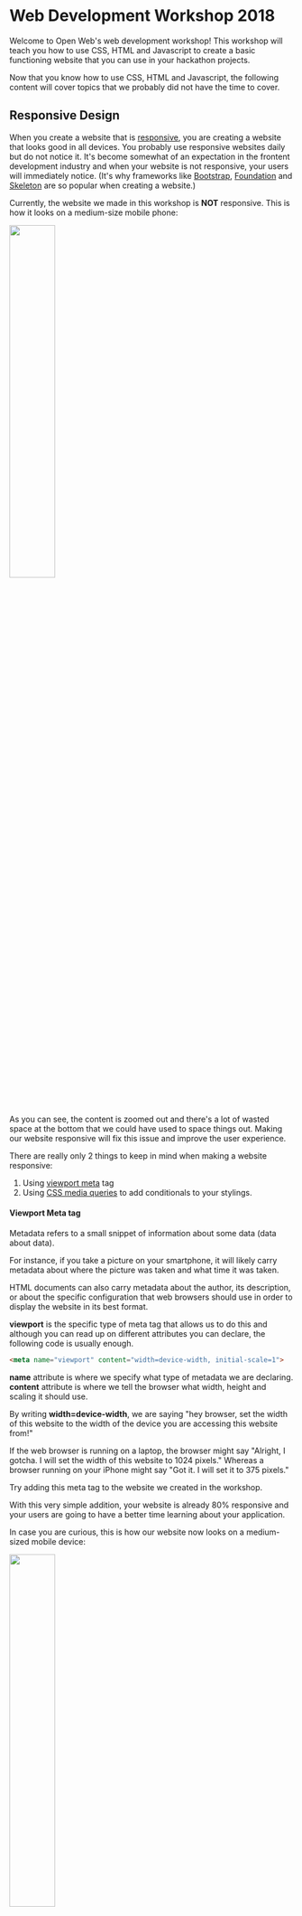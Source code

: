 # Web Development Workshop 2018
Welcome to Open Web's web development workshop! This workshop will teach you how to use CSS, HTML and Javascript to create a basic functioning website that you can use in your hackathon projects.

Now that you know how to use CSS, HTML and Javascript, the following content will cover topics that we probably did not have the time to cover.

## Responsive Design
When you create a website that is [responsive](https://www.w3schools.com/html/html_responsive.asp), you are creating a website that looks good in all devices. You probably use responsive websites daily but do not notice it. It's become somewhat of an expectation in the frontent development industry and when your website is not responsive, your users will immediately notice. (It's why frameworks like [Bootstrap](https://getbootstrap.com/), [Foundation](https://foundation.zurb.com/) and [Skeleton](http://getskeleton.com/) are so popular when creating a website.)

Currently, the website we made in this workshop is **NOT** responsive. This is how it looks on a medium-size mobile phone: 

<img src="./doc/responsive/unresponsive.png" width="40%">

As you can see, the content is zoomed out and there's a lot of wasted space at the bottom that we could have used to space things out. Making our website responsive will fix this issue and improve the user experience.

There are really only 2 things to keep in mind when making a website responsive:

1. Using [viewport meta](https://css-tricks.com/snippets/html/responsive-meta-tag/) tag
2. Using [CSS media queries](https://www.w3schools.com/css/css3_mediaqueries_ex.asp) to add conditionals to your stylings.

#### Viewport Meta tag
Metadata refers to a small snippet of information about some data (data about data). 

For instance, if you take a picture on your smartphone, it will likely carry metadata about where the picture was taken and what time it was taken.

HTML documents can also carry metadata about the author, its description, or about the specific configuration that web browsers should use in order to display the website in its best format.

**viewport** is the specific type of meta tag that allows us to do this and although you can read up on different attributes you can declare, the following code is usually enough.  

```html
<meta name="viewport" content="width=device-width, initial-scale=1">
```

**name** attribute is where we specify what type of metadata we are declaring.
**content** attribute is where we tell the browser what width, height and scaling it should use.

By writing **width=device-width**, we are saying "hey browser, set the width of this website to the width of the device you are accessing this website from!"

If the web browser is running on a laptop, the browser might say "Alright, I gotcha. I will set the width of this website to 1024 pixels." Whereas a browser running on your iPhone might say "Got it. I will set it to 375 pixels."

Try adding this meta tag to the website we created in the workshop.

With this very simple addition, your website is already 80% responsive and your users are going to have a better time learning about your application.

In case you are curious, this is how our website now looks on a medium-sized mobile device:

<img src="./doc/responsive/meta-tag.png" width="40%">

The content is now zoomed in enough for us to read and there's not much wasted space either. This is good. We want this.

But as most of you will have probably noticed already, the website now has overlapping content that makes it harder to read. 

For instance, our awesome company logo at the top right is overlapping the link to our About page. In addition, the 3 features at the bottom of the page are now squashed together. This is not good.

To fix this, we need to introduce **media query** to our CSS.

#### CSS Media Query

There are obviously hundreds of CSS attributes and HTML tags that we did not have the time to show you. Media query is probably among the Top 10 CSS concept that I use **ALL THE TIME** in my personal projects and it looks like this:

```css
@media (max-width: 375px) {
    .hero {
        height: 200px;
        width: 50%;
    }

    /* etc... */
}
```

Don't be freaked out by the **@** sign in CSS. It rarely shows up and out of the 20-something [at-rules](https://developer.mozilla.org/en-US/docs/Web/CSS/At-rule), you'll only probably use 5 of them.

The above statement says "apply the following stylings if the device width is at most 375 pixels." 375px in our example is referred to as a **breakpoint**. It's simply a transition point between media queries. If your phone is 200px wide, then the above stylings will get applied. However if your phone is *376px* wide and therefore *outside of the breakpoint*, then these stylings will simply be ignored.

What's really cool is that media-queries can be layered. You can specify a specfic style change that gets applied at 700px or less and another at 300px or less. If a device with a width of 200px accesses the website, both 700px media-query and 300px media-query will get applied.

Going back to our website, we noticed before that when we added the viewport meta tag, the brand logo overlapped the menu and the 3 features got squashed together. We can use some simple media-query to fix these.

Here's the basic workflow to fix some formatting issues in responsive design:

1. Play around with different sizes to find where the issue occurs.
2. Set a media query breakpoint (if one does not yet exist).
3. Add some custom stylings to fix the issue.

Let's try to fix how the three features at the bottom are all squashed and nasty-looking. First, I open up my chrome developer tools and look for that sweet sweet breakpoint.

![looking for that dank breakpoint](./doc/responsive/looking-for-breakpoint.gif)

Although I can try and pinpoint exactly at what width the three feature boxes begin to overlap, it's usually not worth stressing over specifics when it comes to breakpoints. So I pick 650px here as our breakpoint and add the following rule:

```css
@media (max-width: 650px) {
    #features {
        flex-direction: column;
    }

    #features .feature {
        flex: auto;
    }
}
```

The actual rule I wrote here is irrelevant in this section but basically at device width less than 650px, the features will be stacked vertically instead of horizontally.

This is what that looks like:

<img src="./doc/responsive/features-fixed.png" width="40%">

The menu is still messed up but the changes I implemented are a little bit more complex that requires more CSS and a little bit of Javascript. To sum up the changes I made, at 650px breakpoint, I hid the the links and instead added a [hambuger button](https://en.wikipedia.org/wiki/Hamburger_button) that opens a menu when it's clicked. You can headover to our [responsive branch](https://github.com/openwebbu/intro-webdev-2018/tree/responsive) of this workshop and see what changes I added to the CSS and JS.

For all the lazy people here's the gist of what I did.

styles.css
```css
@media (max-width: 650px) {
    #navbar .links {
        display: none;
    }

    #navbar #brand {
        left: 20px;
    }

    #menu-btn {
        display: block !important;
    }
}
/* Hidden menu */

.hidden-menu-container {
    height: 100%;
    position: absolute;
    right: 20px;
}

#menu-btn {
    /* menu button is only visible if the links are hidden */
    display: none;

    /* Styling the button */
    color: black;
    font-size: 26px;
    
    /* Vertically centering the button */
    line-height: 26px;
    margin: 17px 0;
    transform: translateY(-3px)
}

.hidden-menu-container #hidden-menu {
    display: none;

    position: absolute;
    bottom: -67px;
    right: -1px;

    background-color: #fff;
    border-radius: 5px;
    box-shadow: 0px 5px 10px 0 rgba(0, 0, 0, 0.2);

    flex-direction: column;
}

.hidden-menu-container #hidden-menu.shown {
    display: flex;
}

.hidden-menu-container #hidden-menu .link {
    margin: 5px 10px;
}

.hidden-menu-container #hidden-menu #close-btn {
    font-size: 25px;
    width: 25px;
    height: 25px;
    transform: translateY(-3px);
    margin-left: auto;
}
```

index.js
```javascript
window.onload = () => {
    const menuBtn = document.getElementById('menu-btn')
    const closeBtn = document.getElementById('close-btn')
    const hiddenMenu = document.getElementById('hidden-menu')
    menuBtn.addEventListener('click', () => {
        hiddenMenu.classList.add('shown')
    })

    closeBtn.addEventListener('click', () => {
        hiddenMenu.classList.remove('shown')
    })
}
```

index.html
```html
<!-- Inside of #navbar -->
 <div class="hidden-menu-container">
    <button id="menu-btn">&#9776;</button>
    <div id="hidden-menu">
        <button id="close-btn">&#215;</button>
        <a class="link" href="#">Home</a>
        <a class="link" href="#">About</a>
        <a class="link" href="#">Contact</a>
    </div>
</div>
```
